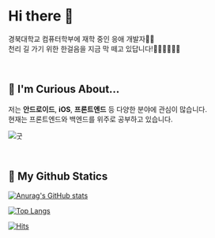# Hi there 👋
경북대학교 컴퓨터학부에 재학 중인 응애 개발자👶🏻  
천리 길 가기 위한 한걸음을 지금 막 떼고 있답니다!👩🏻‍🦯👩🏻‍🦯

 <br/>
 
## 📢 I'm Curious About...
저는 **안드로이드**, **iOS**, **프론트엔드** 등 다양한 분야에 관심이 많습니다.  
현재는 프론트엔드와 백엔드를 위주로 공부하고 있습니다.

![굿](https://file.mk.co.kr/meet/neds/2015/09/image_readtop_2015_891935_14423221542127136.jpg)

 <br/>
 
 ## 🔎 My Github Statics
 
[![Anurag's GitHub stats](https://github-readme-stats.vercel.app/api?username=KHyoseon&show_icons=true&locale=kr&hide=stars)](https://github.com/anuraghazra/github-readme-stats)
  
[![Top Langs](https://github-readme-stats.vercel.app/api/top-langs/?username=KHyoseon&layout=compact)](https://github.com/anuraghazra/github-readme-stats)
<!--show_icons=true&title_color=F0FFFF&text_color=F0FFFF&icon_color=00CED1&bg_color=00CED1,7FFFD4,00BFFF,4169E1-->
[![Hits](https://hits.seeyoufarm.com/api/count/incr/badge.svg?url=https%3A%2F%2Fgithub.com%2Fmadplay)](http://hits.seeyoufarm.com)
